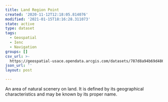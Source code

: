 ```yaml
---
title: Land Region Point
created: '2020-11-12T12:18:05.814076'
modified: '2021-01-15T18:16:28.311073'
state: active
type: dataset
tags:
  - Geospatial
  - Ienc
  - Navigation
groups: []
csv_url: >-
  https://geospatial-usace.opendata.arcgis.com/datasets/787d8a94b69d486aa44f6ccc3fabeac5_0.csv?outSR=%7B%22latestWkid%22%3A4326%2C%22wkid%22%3A4326%7D
json_url: ''
layout: post

---
```

An area of natural scenery on land. It is defined by its geographical characteristics and may be known by its proper name.
